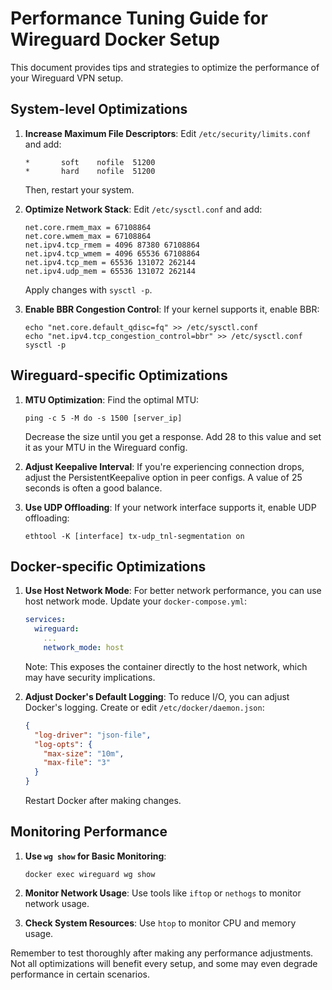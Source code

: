 # Performance Tuning Guide for Wireguard Docker Setup

This document provides tips and strategies to optimize the performance of your Wireguard VPN setup.

## System-level Optimizations

1. **Increase Maximum File Descriptors**:
   Edit `/etc/security/limits.conf` and add:

   ```
   *       soft    nofile  51200
   *       hard    nofile  51200
   ```

   Then, restart your system.

2. **Optimize Network Stack**:
   Edit `/etc/sysctl.conf` and add:

   ```
   net.core.rmem_max = 67108864
   net.core.wmem_max = 67108864
   net.ipv4.tcp_rmem = 4096 87380 67108864
   net.ipv4.tcp_wmem = 4096 65536 67108864
   net.ipv4.tcp_mem = 65536 131072 262144
   net.ipv4.udp_mem = 65536 131072 262144
   ```

   Apply changes with `sysctl -p`.

3. **Enable BBR Congestion Control**:
   If your kernel supports it, enable BBR:
   ```
   echo "net.core.default_qdisc=fq" >> /etc/sysctl.conf
   echo "net.ipv4.tcp_congestion_control=bbr" >> /etc/sysctl.conf
   sysctl -p
   ```

## Wireguard-specific Optimizations

1. **MTU Optimization**:
   Find the optimal MTU:

   ```
   ping -c 5 -M do -s 1500 [server_ip]
   ```

   Decrease the size until you get a response. Add 28 to this value and set it as your MTU in the Wireguard config.

2. **Adjust Keepalive Interval**:
   If you're experiencing connection drops, adjust the PersistentKeepalive option in peer configs. A value of 25 seconds is often a good balance.

3. **Use UDP Offloading**:
   If your network interface supports it, enable UDP offloading:
   ```
   ethtool -K [interface] tx-udp_tnl-segmentation on
   ```

## Docker-specific Optimizations

1. **Use Host Network Mode**:
   For better network performance, you can use host network mode. Update your `docker-compose.yml`:

   ```yaml
   services:
     wireguard:
       ...
       network_mode: host
   ```

   Note: This exposes the container directly to the host network, which may have security implications.

2. **Adjust Docker's Default Logging**:
   To reduce I/O, you can adjust Docker's logging. Create or edit `/etc/docker/daemon.json`:
   ```json
   {
     "log-driver": "json-file",
     "log-opts": {
       "max-size": "10m",
       "max-file": "3"
     }
   }
   ```
   Restart Docker after making changes.

## Monitoring Performance

1. **Use `wg show` for Basic Monitoring**:

   ```
   docker exec wireguard wg show
   ```

2. **Monitor Network Usage**:
   Use tools like `iftop` or `nethogs` to monitor network usage.

3. **Check System Resources**:
   Use `htop` to monitor CPU and memory usage.

Remember to test thoroughly after making any performance adjustments. Not all optimizations will benefit every setup, and some may even degrade performance in certain scenarios.
